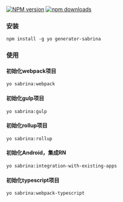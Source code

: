 [![NPM version][npm-image]][npm-url]
[![npm downloads](https://img.shields.io/npm/dm/generator-xm.svg?style=flat-square)][npm-url]

### 安装

```
npm install -g yo generator-sabrina
```

### 使用

#### 初始化webpack项目
```
yo sabrina:webpack
```

#### 初始化gulp项目
```
yo sabrina:gulp
```

#### 初始化rollup项目
```
yo sabrina:rollup
```

#### 初始化Android，集成RN
```
yo sabrina:integration-with-existing-apps
```

#### 初始化typescript项目
```
yo sabrina:webpack-typescript
```


[npm-image]: https://img.shields.io/npm/v/generator-sabrina.svg?style=flat-square
[npm-url]: https://www.npmjs.com/package/generator-sabrina
